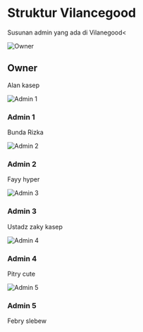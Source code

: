 <html lang="en">
<head>
  <meta charset="UTF-8">
  <meta name="viewport" content="width=device-width, initial-scale=1.0">
  <title>Struktur Organisasi</title>
  <link href="https://cdn.jsdelivr.net/npm/bootstrap@5.3.0/dist/css/bootstrap.min.css" rel="stylesheet">
  <link rel="stylesheet" href="style.css">
</head>
<body>
  <div class="container text-center my-5">
    <h1 class="text-primary fw-bold">Struktur Vilancegood</h1>
    <p class="text-muted mb-5">Susunan admin yang ada di Vilanegood< 
      <!-- Owner -->
    <div class="row justify-content-center mb-5">
      <div class="col-lg-8">
        <div class="card owner-card shadow position-relative">
          <img src="IMG-20250110-WA0402.jpg" class="card-img-top rounded-circle mx-auto d-block mt-3" alt="Owner">
          <div class="card-body">
            <h2 class="card-title">Owner</h2>
            <p class="card-text fw-bold">Alan kasep</p>
          </div>
        </div>
      </div>
    </div>
  <!-- Admins -->
    <div class="row justify-content-center g-4">
      <!-- Admin 1 -->
      <div class="col-md-4 col-lg-3">
        <div class="card admin-card shadow h-100">
          <img src="Rizka.jpg" class="card-img-top rounded-circle mx-auto d-block mt-3" alt="Admin 1">
          <div class="card-body">
            <h3 class="card-title">Admin 1</h3>
            <p class="card-text fw-bold">Bunda Rizka</p>
          </div>
        </div>
      </div>
      <!-- Admin 2 -->
      <div class="col-md-4 col-lg-3">
        <div class="card admin-card shadow h-100">
          <img src="Fayy.jpg" class="card-img-top rounded-circle mx-auto d-block mt-3" alt="Admin 2">
          <div class="card-body">
            <h3 class="card-title">Admin 2</h3>
            <p class="card-text fw-bold">Fayy hyper</p>
          </div>
        </div>
      </div>
      <!-- Admin 3 -->
      <div class="col-md-4 col-lg-3">
        <div class="card admin-card shadow h-100">
          <img src="Zaky.jpg" class="card-img-top rounded-circle mx-auto d-block mt-3" alt="Admin 3">
          <div class="card-body">
            <h3 class="card-title">Admin 3</h3>
            <p class="card-text fw-bold">Ustadz zaky kasep</p>
          </div>
        </div>
      </div>
      <!-- Admin 4 -->
      <div class="col-md-4 col-lg-3">
        <div class="card admin-card shadow h-100">
          <img src="pitri.jpg" class="card-img-top rounded-circle mx-auto d-block mt-3" alt="Admin 4">
          <div class="card-body">
            <h3 class="card-title">Admin 4</h3>
            <p class="card-text fw-bold">Pitry cute</p>
          </div>
        </div>
      </div>
      <!-- Admin 5 -->
      <div class="col-md-4 col-lg-3">
        <div class="card admin-card shadow h-100">
          <img src="Febry.jpg" class="card-img-top rounded-circle mx-auto d-block mt-3" alt="Admin 5">
          <div class="card-body">
            <h3 class="card-title">Admin 5</h3>
            <p class="card-text fw-bold">Febry slebew</p>
          </div>
        </div>
      </div>
    </div>
  </div>
</body>
</html>
